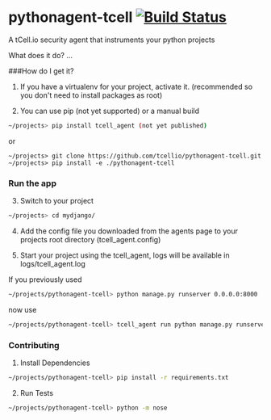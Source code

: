 # pythonagent-tcell [![Build Status](https://travis-ci.com/tcellio/pythonagent-tcell.svg?token=CtepHZ2QyME9hgobedQx&branch=master)](https://travis-ci.com/tcellio/pythonagent-tcell)

A tCell.io security agent that instruments your python projects

What does it do?  ...

###How do I get it?
1. If you have a virtualenv for your project, activate it. (recommended so you don't need to install packages as root)

2. You can use pip (not yet supported) or a manual build
  ``` sh
  ~/projects> pip install tcell_agent (not yet published)
  ```

  or
  ```
  ~/projects> git clone https://github.com/tcellio/pythonagent-tcell.git
  ~/projects> pip install -e ./pythonagent-tcell
  ```

### Run the app
3. Switch to your project
  ``` sh
  ~/projects> cd mydjango/
  ```

4. Add the config file you downloaded from the agents page to your projects root directory (tcell_agent.config)

5. Start your project using the tcell_agent, logs will be available in logs/tcell_agent.log

  If you previously used
  ``` sh
  ~/projects/pythonagent-tcell> python manage.py runserver 0.0.0.0:8000
  ```

  now use
  ``` sh
  ~/projects/pythonagent-tcell> tcell_agent run python manage.py runserver 0.0.0.0:8000
  ```

### Contributing

1. Install Dependencies

  ``` sh
  ~/projects/pythonagent-tcell> pip install -r requirements.txt
  ```

2. Run Tests

  ``` sh
  ~/projects/pythonagent-tcell> python -m nose
  ```
